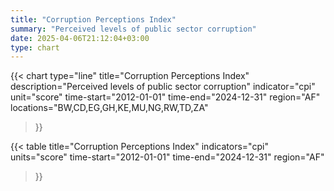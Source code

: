 ```yaml
---
title: "Corruption Perceptions Index"
summary: "Perceived levels of public sector corruption"
date: 2025-04-06T21:12:04+03:00
type: chart
---
```


{{< chart
    type="line"
    title="Corruption Perceptions Index"
    description="Perceived levels of public sector corruption"
    indicator="cpi"
    unit="score"
    time-start="2012-01-01"
    time-end="2024-12-31"
    region="AF"
    locations="BW,CD,EG,GH,KE,MU,NG,RW,TD,ZA"
>}}

{{< table
    title="Corruption Perceptions Index"
    indicators="cpi"
    units="score"
    time-start="2012-01-01"
    time-end="2024-12-31"
    region="AF"
>}}
